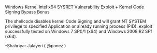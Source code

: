 Windows Kernel Intel x64 SYSRET Vulnerability Exploit + Kernel Code Signing Bypass Bonus

The shellcode disables kernel Code Signing and will grant NT SYSTEM privilege to specified Application or already running process (PID).
exploit successfully tested on Windows 7 SP0/1 (x64) and Windows 2008 R2 SP1 (x64).

-Shahriyar Jalayeri ( @ponez )